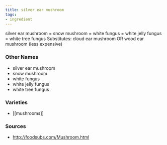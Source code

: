 ```yaml
---
title: silver ear mushroom
tags:
- ingredient
---
```

silver ear mushroom = snow mushroom = white fungus = white jelly fungus = white tree fungus Substitutes: cloud ear mushroom OR wood ear mushroom (less expensive)

### Other Names

* silver ear mushroom
* snow mushroom
* white fungus
* white jelly fungus
* white tree fungus

### Varieties

* [[mushrooms]]

### Sources
* http://foodsubs.com/Mushroom.html
